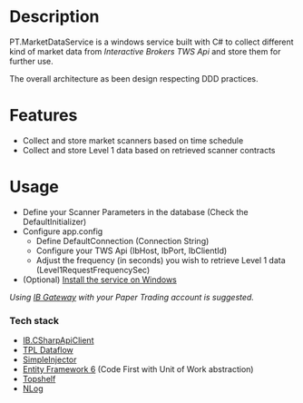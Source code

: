 # Description
PT.MarketDataService is a windows service built with C# to collect different kind of market data from *Interactive Brokers TWS Api* and store them for further use.

The overall architecture as been design respecting DDD practices.

# Features
- Collect and store market scanners based on time schedule
- Collect and store Level 1 data based on retrieved scanner contracts

# Usage
- Define your Scanner Parameters in the database (Check the DefaultInitializer)
- Configure app.config
  - Define DefaultConnection (Connection String)
  - Configure your TWS Api (IbHost, IbPort, IbClientId)
  - Adjust the frequency (in seconds) you wish to retrieve Level 1 data (Level1RequestFrequencySec)
- (Optional) [Install the service on Windows](http://docs.topshelf-project.com/en/latest/overview/commandline.html)

*Using [IB Gateway](https://www.interactivebrokers.com/en/index.php?f=16457) with your Paper Trading account is suggested.*

### Tech stack
- [IB.CSharpApiClient](https://github.com/mathpaquette/IB.CSharpApiClient)
- [TPL Dataflow](https://docs.microsoft.com/en-us/dotnet/standard/parallel-programming/dataflow-task-parallel-library)
- [SimpleInjector](https://github.com/simpleinjector/SimpleInjector)
- [Entity Framework 6](https://msdn.microsoft.com/en-us/library/aa937723(v=vs.113).aspx) (Code First with Unit of Work abstraction)
- [Topshelf](https://github.com/Topshelf/Topshelf)
- [NLog](https://github.com/NLog/NLog)
<!-- - WebApi (OWIN) + SignalR -->